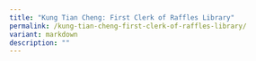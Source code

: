 ```yaml
---
title: "Kung Tian Cheng: First Clerk of Raffles Library"
permalink: /kung-tian-cheng-first-clerk-of-raffles-library/
variant: markdown
description: ""
---
```

